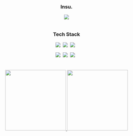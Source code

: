 <div align = "center">
<h3> Insu. </h3>
<a href="https://hits.seeyoufarm.com"><img src="https://hits.seeyoufarm.com/api/count/incr/badge.svg?url=https%3A%2F%2Fgithub.com%2FInsuuu24&count_bg=%234C6A93&title_bg=%23AEAEAE&icon=&icon_color=%23FFFFFF&title=hits&edge_flat=false"/></a>


#

<h3> Tech Stack </h3>
<p><img src="https://img.shields.io/badge/Swift-important?style=flat-square&logo=Swift&logoColor=FFFFFF"/>&nbsp;&nbsp;<img src="https://img.shields.io/badge/UIKit-skyblue?style=flat-square&logo=UIKit&logoColor=FFFFFF"/>&nbsp;&nbsp;<img src="https://img.shields.io/badge/SwiftUI-5597D5?style=flat-square&logo=Swift&logoColor=FFFFFF"/>&nbsp;&nbsp;</p>

<p><img src="https://img.shields.io/badge/Notion-white?style=flat-square&logo=Notion&logoColor=black"/>&nbsp;&nbsp;<img src="https://img.shields.io/badge/GitHub-gray?style=flat-square&logo=GitHub&logoColor=black"/>&nbsp;&nbsp;<img src="https://img.shields.io/badge/Git-yellow?style=flat-square&logo=Git&logoColor=F05032"/>&nbsp;&nbsp;</p>

</div>

#

<div align="center">
    <a href="https://github.com/anuraghazra/github-readme-stats" title="Go to Source">
        <img src="https://github-readme-stats.vercel.app/api?username=Insuuu24&show_icons=true&theme=github_dark" height="200px" />
    </a>
    <a href="https://git.io/streak-stats" title="Go to Source">
        <img src="http://github-readme-streak-stats.herokuapp.com?user=Insuuu24&theme=github-dark-blue" height="200px" />
    </a>
</div>

